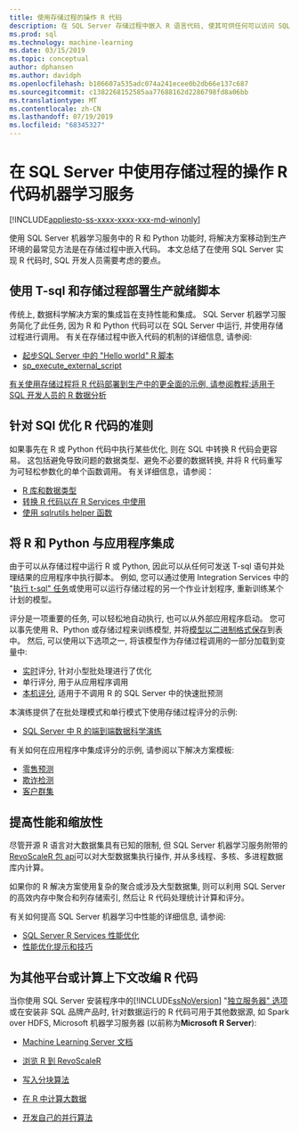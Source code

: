 ```yaml
---
title: 使用存储过程的操作 R 代码
description: 在 SQL Server 存储过程中嵌入 R 语言代码, 使其可供任何可以访问 SQL Server 数据库的客户端应用程序使用。
ms.prod: sql
ms.technology: machine-learning
ms.date: 03/15/2019
ms.topic: conceptual
author: dphansen
ms.author: davidph
ms.openlocfilehash: b106607a535adc074a241ecee0b2db66e137c687
ms.sourcegitcommit: c1382268152585aa77688162d2286798fd8a06bb
ms.translationtype: MT
ms.contentlocale: zh-CN
ms.lasthandoff: 07/19/2019
ms.locfileid: "68345327"
---
```

# <a name="operationalize-r-code-using-stored-procedures-in-sql-server-machine-learning-services"></a>在 SQL Server 中使用存储过程的操作 R 代码机器学习服务
[!INCLUDE[appliesto-ss-xxxx-xxxx-xxx-md-winonly](../../includes/appliesto-ss-xxxx-xxxx-xxx-md-winonly.md)]

使用 SQL Server 机器学习服务中的 R 和 Python 功能时, 将解决方案移动到生产环境的最常见方法是在存储过程中嵌入代码。 本文总结了在使用 SQL Server 实现 R 代码时, SQL 开发人员需要考虑的要点。

## <a name="deploy-production-ready-script-using-t-sql-and-stored-procedures"></a>使用 T-sql 和存储过程部署生产就绪脚本

传统上, 数据科学解决方案的集成旨在支持性能和集成。 SQL Server 机器学习服务简化了此任务, 因为 R 和 Python 代码可以在 SQL Server 中运行, 并使用存储过程进行调用。 有关在存储过程中嵌入代码的机制的详细信息, 请参阅:

+ [起步SQL Server 中的 "Hello world" R 脚本](../../advanced-analytics/tutorials//quickstart-r-run-using-tsql.md)
+ [sp_execute_external_script](../../relational-databases/system-stored-procedures/sp-execute-external-script-transact-sql.md)

[有关使用存储过程将 R 代码部署到生产中的更全面的示例, 请参阅教程:适用于 SQL 开发人员的 R 数据分析](../../advanced-analytics/tutorials/sqldev-in-database-r-for-sql-developers.md)

## <a name="guidelines-for-optimizing-r-code-for-sql"></a>针对 SQl 优化 R 代码的准则

如果事先在 R 或 Python 代码中执行某些优化, 则在 SQL 中转换 R 代码会更容易。 这包括避免导致问题的数据类型、避免不必要的数据转换, 并将 R 代码重写为可轻松参数化的单个函数调用。 有关详细信息，请参阅：

+ [R 库和数据类型](r-libraries-and-data-types.md)
+ [转换 R 代码以在 R Services 中使用](converting-r-code-for-use-in-sql-server.md)
+ [使用 sqlrutils helper 函数](ref-r-sqlrutils.md)

## <a name="integrate-r-and-python-with-applications"></a>将 R 和 Python 与应用程序集成

由于可以从存储过程中运行 R 或 Python, 因此可以从任何可发送 T-sql 语句并处理结果的应用程序中执行脚本。 例如, 您可以通过使用 Integration Services 中的 "[执行 t-sql" 任务](https://docs.microsoft.com/sql/integration-services/control-flow/execute-t-sql-statement-task)或使用可以运行存储过程的另一个作业计划程序, 重新训练某个计划的模型。

评分是一项重要的任务, 可以轻松地自动执行, 也可以从外部应用程序启动。 您可以事先使用 R、Python 或存储过程来训练模型, 并将[模型以二进制格式保存](../tutorials/walkthrough-build-and-save-the-model.md)到表中。 然后, 可以使用以下选项之一, 将该模型作为存储过程调用的一部分加载到变量中:

+ [实时](../real-time-scoring.md)评分, 针对小型批处理进行了优化
+ 单行评分, 用于从应用程序调用
+ [本机评分](../sql-native-scoring.md), 适用于不调用 R 的 SQL Server 中的快速批预测

本演练提供了在批处理模式和单行模式下使用存储过程评分的示例:

+ [SQL Server 中 R 的端到端数据科学演练](../tutorials/walkthrough-data-science-end-to-end-walkthrough.md)

有关如何在应用程序中集成评分的示例, 请参阅以下解决方案模板:

+ [零售预测](https://github.com/Microsoft/SQL-Server-R-Services-Samples/blob/master/RetailForecasting/Introduction.md)
+ [欺诈检测](https://github.com/Microsoft/r-server-fraud-detection)
+ [客户群集](https://github.com/Microsoft/sql-server-samples/tree/master/samples/features/r-services/getting-started/customer-clustering)

## <a name="boost-performance-and-scale"></a>提高性能和缩放性

尽管开源 R 语言对大数据集具有已知的限制, 但 SQL Server 机器学习服务附带的[RevoScaleR 包 api](ref-r-revoscaler.md)可以对大型数据集执行操作, 并从多线程、多核、多进程数据库内计算。

如果你的 R 解决方案使用复杂的聚合或涉及大型数据集, 则可以利用 SQL Server 的高效内存中聚合和列存储索引, 然后让 R 代码处理统计计算和评分。

有关如何提高 SQL Server 机器学习中性能的详细信息, 请参阅:

+ [SQL Server R Services 性能优化](../../advanced-analytics/r/sql-server-r-services-performance-tuning.md)
+ [性能优化提示和技巧](https://gallery.cortanaintelligence.com/Tutorial/SQL-Server-Optimization-Tips-and-Tricks-for-Analytics-Services)

## <a name="adapt-r-code-for-other-platforms-or-compute-contexts"></a>为其他平台或计算上下文改编 R 代码

当你使用 SQL Server 安装程序中的[!INCLUDE[ssNoVersion](../../includes/ssnoversion-md.md)] "[独立服务器" 选项](../install/sql-machine-learning-standalone-windows-install.md)或在安装非 SQL 品牌产品时, 针对数据运行的 R 代码可用于其他数据源, 如 Spark over HDFS, Microsoft 机器学习服务器 (以前称为**Microsoft R Server**):

+ [Machine Learning Server 文档](https://docs.microsoft.com/r-server/)

+ [浏览 R 到 RevoScaleR](https://docs.microsoft.com/r-server/r/tutorial-r-to-revoscaler)

+ [写入分块算法](https://docs.microsoft.com/r-server/r/how-to-developer-write-chunking-algorithms)

+ [在 R 中计算大数据](https://docs.microsoft.com/r-server/r/tutorial-large-data-tips)

+ [开发自己的并行算法](https://docs.microsoft.com/r-server/r-reference/revopemar/pemar)

